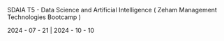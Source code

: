 SDAIA T5 - Data Science and Artificial Intelligence ( Zeham Management Technologies Bootcamp ) 

2024 - 07 - 21 | 2024 - 10 - 10
